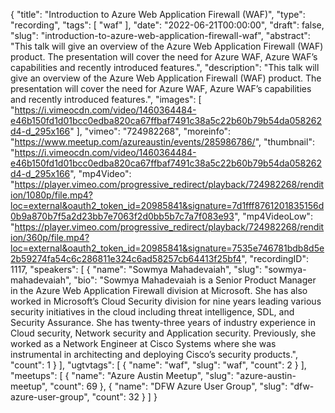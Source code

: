 {
  "title": "Introduction to Azure Web Application Firewall (WAF)",
  "type": "recording",
  "tags": [
    "waf"
  ],
  "date": "2022-06-21T00:00:00",
  "draft": false,
  "slug": "introduction-to-azure-web-application-firewall-waf",
  "abstract": "This talk will give an overview of the Azure Web Application Firewall (WAF) product. The presentation will cover the need for Azure WAF, Azure WAF’s capabilities and recently introduced features.",
  "description": "This talk will give an overview of the Azure Web Application Firewall (WAF) product. The presentation will cover the need for Azure WAF, Azure WAF’s capabilities and recently introduced features.",
  "images": [
    "https://i.vimeocdn.com/video/1460364484-e46b150fd1d01bcc0edba820ca67ffbaf7491c38a5c22b60b79b54da058262d4-d_295x166"
  ],
  "vimeo": "724982268",
  "moreinfo": "https://www.meetup.com/azureaustin/events/285986786/",
  "thumbnail": "https://i.vimeocdn.com/video/1460364484-e46b150fd1d01bcc0edba820ca67ffbaf7491c38a5c22b60b79b54da058262d4-d_295x166",
  "mp4Video": "https://player.vimeo.com/progressive_redirect/playback/724982268/rendition/1080p/file.mp4?loc=external&oauth2_token_id=20985841&signature=7d1fff8761201835156d0b9a870b7f5a2d23bb7e7063f2d0bb5b7c7a7f083e93",
  "mp4VideoLow": "https://player.vimeo.com/progressive_redirect/playback/724982268/rendition/360p/file.mp4?loc=external&oauth2_token_id=20985841&signature=7535e746781bdb8d5e2b59274fa54c6c286811e324c6ad58257cb64413f25bf4",
  "recordingID": 1117,
  "speakers": [
    {
      "name": "Sowmya Mahadevaiah",
      "slug": "sowmya-mahadevaiah",
      "bio": "Sowmya Mahadevaiah is a Senior Product Manager in the Azure Web Application Firewall division at Microsoft. She has also worked in Microsoft’s Cloud Security division for nine years leading various security initiatives in the cloud including threat intelligence, SDL, and Security Assurance. She has twenty-three years of industry experience in Cloud security, Network security and Application security. Previously, she worked as a Network Engineer at Cisco Systems where she was instrumental in architecting and deploying Cisco’s security products.",
      "count": 1
    }
  ],
  "ugtvtags": [
    {
      "name": "waf",
      "slug": "waf",
      "count": 2
    }
  ],
  "meetups": [
    {
      "name": "Azure Austin Meetup",
      "slug": "azure-austin-meetup",
      "count": 69
    },
    {
      "name": "DFW Azure User Group",
      "slug": "dfw-azure-user-group",
      "count": 32
    }
  ]
}